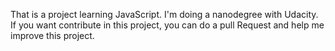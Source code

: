 That is a project learning JavaScript. I'm doing a nanodegree with Udacity. If you want contribute in this project, you can do a pull Request and help me improve this project.